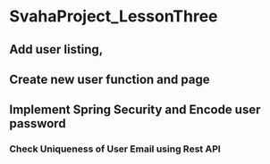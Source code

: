 # SvahaProject_LessonThree
## Add user listing, 
## Create new user function and page
## Implement Spring Security and Encode user password
### Check Uniqueness of User Email using Rest API

